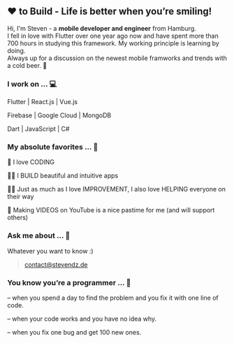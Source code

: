 ## ❤ to Build - Life is better when you’re smiling!

Hi, I'm Steven - a **mobile developer and engineer** from Hamburg.   
I fell in love with Flutter over one year ago now and have spent more than 700 hours in studying this framework. 
My working principle is learning by doing.   
Always up for a discussion on the newest mobile framworks and trends with a cold beer. 🍻

### I work on ... 💻
Flutter | React.js | Vue.js

Firebase | Google Cloud | MongoDB

Dart | JavaScript | C#

### My absolute favorites ... 💖
🦄 I love CODING  

👨‍💻 I BUILD beautiful and intuitive apps  

👨‍🏫 Just as much as I love IMPROVEMENT, I also love HELPING everyone on their way  

🎥 Making VIDEOS on YouTube is a nice pastime for me (and will support others)

### Ask me about ... 💭
Whatever you want to know :)
> contact@stevendz.de

### You know you’re a programmer ... 🚀
– when you spend a day to find the problem and you fix it with one line of code.

– when your code works and you have no idea why.

– when you fix one bug and get 100 new ones.
